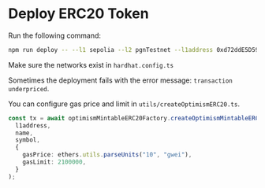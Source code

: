 # Deploy ERC20 Token

Run the following command:

```sh
npm run deploy -- --l1 sepolia --l2 pgnTestnet --l1address 0xd72ddE5D59Ca1E6A4131933b726E092A01eebBec
```

Make sure the networks exist in `hardhat.config.ts`

Sometimes the deployment fails with the error message: `transaction underpriced`.

You can configure gas price and limit in `utils/createOptimismERC20.ts`.

```ts
const tx = await optimismMintableERC20Factory.createOptimismMintableERC20(
  l1address,
  name,
  symbol,
  {
    gasPrice: ethers.utils.parseUnits("10", "gwei"),
    gasLimit: 2100000,
  }
);
```
